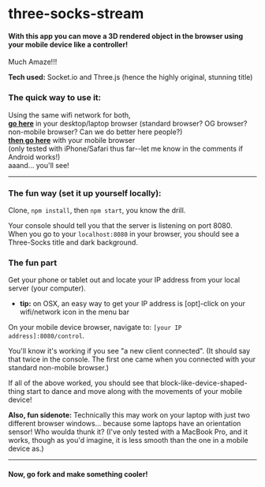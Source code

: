# three-socks-stream

#### With this app you can move a 3D rendered object in the browser using your mobile device like a controller!

Much Amaze!!!

**Tech used:**
Socket.io and Three.js (hence the highly original, stunning title)

### The quick way to use it:
Using the same wifi network for both,  
[**go here**](https://three-socks.herokuapp.com) in your desktop/laptop browser (standard browser? OG browser? non-mobile browser? Can we do better here people?)  
[**then go here**](https://three-socks.herokuapp.com/control) with your mobile browser  
(only tested with iPhone/Safari thus far--let me know in the comments if Android works!)  
aaand... you'll see!

-----
### The fun way (set it up yourself locally):

Clone, `npm install`, then `npm start`, you know the drill.

Your console should tell you that the server is listening on port 8080.  
When you go to your `localhost:8080` in your browser, you should see a Three-Socks title and dark background.

### The fun part
Get your phone or tablet out and locate your IP address from your local server (your computer).
  - **tip:** on OSX, an easy way to get your IP address is [opt]-click on your wifi/network icon in the menu bar

On your mobile device browser, navigate to: `[your IP address]:8080/control`.

You'll know it's working if you see "a new client connected".
(It should say that twice in the console. The first one came when you connected with your standard non-mobile browser.)

If all of the above worked, you should see that block-like-device-shaped-thing start to dance and move along with the movements of your mobile device!

**Also, fun sidenote:**  Technically this may work on your laptop with just two different browser windows... because some laptops have an orientation sensor! Who woulda thunk it? (I've only tested with a MacBook Pro, and it works, though as you'd imagine, it is less smooth than the one in a mobile device as.)  

-----    
#### Now, go fork and make something cooler!
